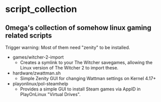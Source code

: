 # script_collection

## 0mega's collection of somehow linux gaming related scripts

Trigger warning: Most of them need "zenity" to be installed.

- games/witcher-2-import
  - Creates a symlink to your The Witcher savegames, allowing the Linux version of The Witcher 2 to import these.
- hardware/zwattman.sh
  - Simple Zenity GUI for changing Wattman settings on Kernel 4.17+
- playonlinux/pol-steamhelp
  - Provides a simple GUI to install Steam games via AppID in PlayOnLinux "Virtual Drives".

